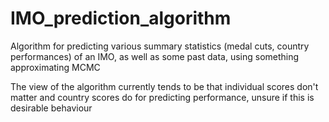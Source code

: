 # IMO_prediction_algorithm
Algorithm for predicting various summary statistics (medal cuts, country performances) of an IMO, as well as some past data, using something approximating MCMC

The view of the algorithm currently tends to be that individual scores don't matter and country scores do for predicting performance, 
unsure if this is desirable behaviour 
